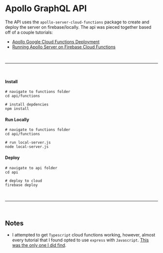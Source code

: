 # Apollo GraphQL API

The API uses the `apollo-server-cloud-functions` package to create and deploy the server on firebase/locally. The api was pieced together based off of a couple tutorials:
- [Apollo Google Cloud Functions Deployment](https://www.apollographql.com/docs/apollo-server/deployment/gcp-functions)
- [Running Apollo Server on Firebase Cloud Functions](https://medium.com/@piuccio/running-apollo-server-on-firebase-cloud-functions-265849e9f5b8)

<br>

---

<br>

#### Install
```
# navigate to functions folder
cd api/functions

# install depdencies
npm install
```

#### Run Locally
```
# navigate to functions folder
cd api/functions

# run local-server.js
node local-server.js
```

#### Deploy
```
# navigate to api folder
cd api

# deploy to cloud
firebase deploy
```

<br>

- - - 

<br>

## Notes

- I attempted to get `Typescript` cloud functions working, however, almost every tutorial that I found opted to use `express` with `Javascript`. [This was the only one I did find](https://javascript.plainenglish.io/building-a-graphql-api-using-firebase-functions-and-apollo-9fd56649e556).